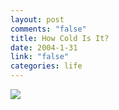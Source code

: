 ```yaml
--- 
layout: post
comments: "false"
title: How Cold Is It?
date: 2004-1-31
link: "false"
categories: life
---
```

<p class="image"><img src="http://zanshin.net/images/minus10.jpg"></p>
